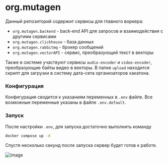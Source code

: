 # org.mutagen
Данный репозиторий содержит сервисы для главного воркера:
 - `org.mutagen.backend` - back-end API для запросов и взаимодействия с другими сервисами
 - `org.mutagen.clickhouse` - база данных
 - `org.mutagen.rabbitmq` - брокер сообщений
 - `org.mutagen.vectorAPI` - сервис, преобразующий текст в векторы

Также в системе участвуют сервисы `audio-encoder` и `video-encoder`, преобразующие байты видео в векторы.
В папке `upload` находится скрипт для загрузки в систему дата-сета организаторов хакатона.

### Конфигурация
Конфигурация сводится к указаниям переменных в `.env` файле. Все возможные переменные указаны в файле `.env.default`.

### Запуск
После настройки `.env`, для запуска достаточно выполнить команду
```bash
docker compose up -d
```
Спустя несколько секунд после запуска сервер будет готов к работе.

![image](https://github.com/meditrace-org/org.mutagen.backend/assets/65663748/34032cab-7e9d-471d-9e24-2630a7576b2f)
